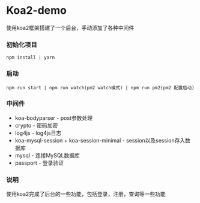 # Koa2-demo

使用koa2框架搭建了一个后台，手动添加了各种中间件

### 初始化项目

```
npm install | yarn
```

### 启动

```
npm run start | npm run watch(pm2 watch模式) | npm run pm2(pm2 配置启动)
```

### 中间件

* koa-bodyparser - post参数处理
* crypto - 密码加密
* log4js - log4js日志
* koa-mysql-session + koa-session-minimal - session以及session存入数据库
* mysql - 连接MySQL数据库
* passport - 登录验证

### 说明

使用koa2完成了后台的一些功能，包括登录，注册，查询等一些功能
